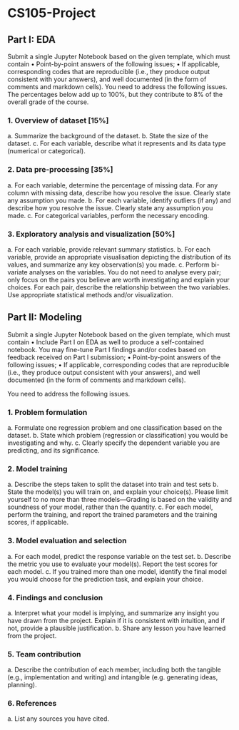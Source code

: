 # CS105-Project

## Part I: EDA

Submit a single Jupyter Notebook based on the given template, which must contain
• Point-by-point answers of the following issues;
• If applicable, corresponding codes that are reproducible (i.e., they produce output 
consistent with your answers), and well documented (in the form of comments and 
markdown cells).
You need to address the following issues. The percentages below add up to 100%, but they 
contribute to 8% of the overall grade of the course.

### 1. Overview of dataset [15%]
a. Summarize the background of the dataset.
b. State the size of the dataset.
c. For each variable, describe what it represents and its data type (numerical or 
categorical).

### 2. Data pre-processing [35%]
a. For each variable, determine the percentage of missing data. For any column with 
missing data, describe how you resolve the issue. Clearly state any assumption 
you made.
b. For each variable, identify outliers (if any) and describe how you resolve the issue.
Clearly state any assumption you made.
c. For categorical variables, perform the necessary encoding.

### 3. Exploratory analysis and visualization [50%]
a. For each variable, provide relevant summary statistics.
b. For each variable, provide an appropriate visualisation depicting the distribution 
of its values, and summarize any key observation(s) you made.
c. Perform bi-variate analyses on the variables. You do not need to analyse every
pair; only focus on the pairs you believe are worth investigating and explain your 
choices. For each pair, describe the relationship between the two variables. Use 
appropriate statistical methods and/or visualization.

## Part II: Modeling
Submit a single Jupyter Notebook based on the given template, which must contain
• Include Part I on EDA as well to produce a self-contained notebook. You may fine-tune 
Part I findings and/or codes based on feedback received on Part I submission;
• Point-by-point answers of the following issues;
• If applicable, corresponding codes that are reproducible (i.e., they produce output 
consistent with your answers), and well documented (in the form of comments and 
markdown cells). 

You need to address the following issues.

### 1. Problem formulation
a. Formulate one regression problem and one classification based on the dataset.
b. State which problem (regression or classification) you would be investigating and 
why.
c. Clearly specify the dependent variable you are predicting, and its significance.

### 2. Model training
a. Describe the steps taken to split the dataset into train and test sets
b. State the model(s) you will train on, and explain your choice(s). Please limit 
yourself to no more than three models—Grading is based on the validity and
soundness of your model, rather than the quantity.
c. For each model, perform the training, and report the trained parameters and the 
training scores, if applicable.

### 3. Model evaluation and selection
a. For each model, predict the response variable on the test set.
b. Describe the metric you use to evaluate your model(s). Report the test scores for 
each model.
c. If you trained more than one model, identify the final model you would choose
for the prediction task, and explain your choice.

### 4. Findings and conclusion
a. Interpret what your model is implying, and summarize any insight you have 
drawn from the project. Explain if it is consistent with intuition, and if not, provide 
a plausible justification.
b. Share any lesson you have learned from the project.

### 5. Team contribution
a. Describe the contribution of each member, including both the tangible (e.g.,
implementation and writing) and intangible (e.g. generating ideas, planning).

### 6. References
a. List any sources you have cited.
